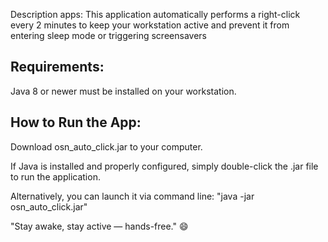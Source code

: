 Description apps: This application automatically performs a right-click every 2 minutes to keep your workstation active and prevent it from entering sleep mode or triggering screensavers

Requirements:
-------------
Java 8 or newer must be installed on your workstation.

How to Run the App:
-------------------
Download osn_auto_click.jar to your computer.

If Java is installed and properly configured, simply double-click the .jar file to run the application.

Alternatively, you can launch it via command line: "java -jar osn_auto_click.jar"

"Stay awake, stay active — hands-free." 😄
